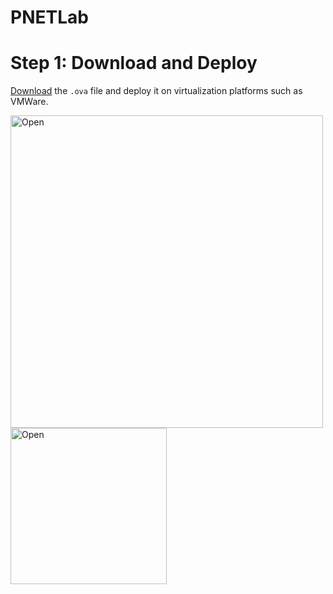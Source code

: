 # PNETLab

# Step 1: Download and Deploy
[Download](https://pnetlab.com/pages/download) the `.ova` file and deploy it on virtualization platforms such as VMWare.

<img src="https://github.com/user-attachments/assets/90d18099-6518-4741-bbd4-507d5d3a3ca8" alt="Open" width="500" length="500"/>
<img src="https://github.com/user-attachments/assets/59843ef2-ce5f-4e95-90d8-d47dcb00b3bd" alt="Open" width="250" length="600"/>

